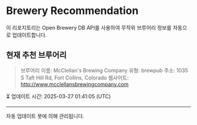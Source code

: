# Brewery Recommendation

이 리포지토리는 Open Brewery DB API를 사용하여 무작위 브루어리 정보를 자동으로 업데이트합니다.

## 현재 추천 브루어리
> 브루어리 이름: McClellan's Brewing Company
유형: brewpub
주소: 1035 S Taft Hill Rd, Fort Collins, Colorado
웹사이트: http://www.mcclellansbrewingcompany.com

⏳ 업데이트 시간: 2025-03-27 01:41:05 (UTC)

---
자동 업데이트 봇에 의해 관리됩니다.